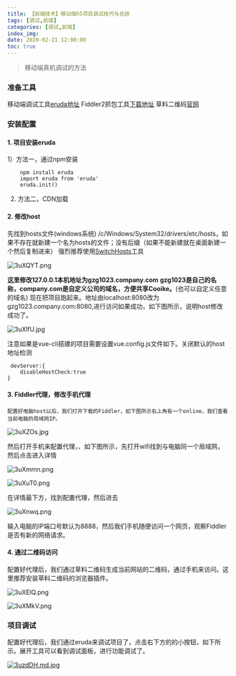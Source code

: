 ```yaml
---
title: 【前端技术】移动端h5项目调试技巧与总结
tags: [调试,前端]
categories: [调试,前端]
index_img: 
date: 2020-02-21 12:00:00
toc: true
---
```

> 移动端真机调试的方法

<!--more-->
### 准备工具

移动端调试工具[eruda地址](https://github.com/liriliri/eruda)
Fiddler2抓包工具[下载地址](https://sm.myapp.com/original/Development/fiddler2setup_2.6.2.3.exe)
草料二维码[官网](https://cli.im/)

### 安装配置
#### 1. 项目安装eruda

 1）方法一，通过npm安装

        npm install eruda 
        import eruda from 'eruda'
        eruda.init()

 2) 方法二，CDN加载

    <script src="http://cdn.jsdelivr.net/npm/eruda"></script>
    <script>eruda.init();</script>

#### 2. 修改host

先找到hosts文件(windows系统) /c/Windows/System32/drivers/etc/hosts，如果不存在就新建一个名为hosts的文件；没有后缀（如果不能新建就在桌面新建一个然后复制进来）
强烈推荐使用[SwitchHosts](https://github.com/oldj/SwitchHosts)工具

![3uXQYT.png](https://s2.ax1x.com/2020/02/21/3uXQYT.png)

**这里修改127.0.0.1本机地址为gzg1023.company.com**
**gzg1023是自己的名称，company.com是自定义公司的域名，方便共享Cooike。**(也可以自定义任意的域名)
现在把项目跑起来。地址由localhost:8080改为gzg1023.company.com:8080,进行访问如果成功，如下图所示，说明host修改成功了。

![3uXlfU.jpg](https://s2.ax1x.com/2020/02/21/3uXlfU.jpg)

注意如果是vue-cli搭建的项目需要设置vue.config.js文件如下。关闭默认的host地址检测

     devServer:{
        disableHostCheck:true
    }

#### 3. Fiddler代理，修改手机代理

    配置好电脑host以后，我们打开下载的Fiddler，如下图所示右上角有一个online，我们查看当前电脑的局域网IP。

![3uXZOs.jpg](https://s2.ax1x.com/2020/02/21/3uXZOs.jpg)

然后打开手机来配置代理，、如下图所示，先打开wifi找到与电脑同一个局域网，然后点击进入详情

![3uXmmn.png](https://s2.ax1x.com/2020/02/21/3uXmmn.png)


![3uXuT0.png](https://s2.ax1x.com/2020/02/21/3uXuT0.png)

在详情最下方，找到配置代理，然后进去

![3uXnwq.png](https://s2.ax1x.com/2020/02/21/3uXnwq.png)

输入电脑的IP端口号默认为8888，然后我们手机随便访问一个网页，观察Fiddler是否有新的网络请求。

#### 4. 通过二维码访问

配置好代理后，我们通过草料二维码生成当前网站的二维码，通过手机来访问。这里推荐安装草料二维码的浏览器插件。
    
![3uXElQ.png](https://s2.ax1x.com/2020/02/21/3uXElQ.png)

![3uXMkV.png](https://s2.ax1x.com/2020/02/21/3uXMkV.png)

### 项目调试

配置好代理后，我们通过eruda来调试项目了，点击右下方的的小按钮，如下所示。展开工具可以看到调试面板，进行功能调试了。


[![3uzdDH.md.jpg](https://s2.ax1x.com/2020/02/21/3uzdDH.md.jpg)](https://imgchr.com/i/3uzdDH)
